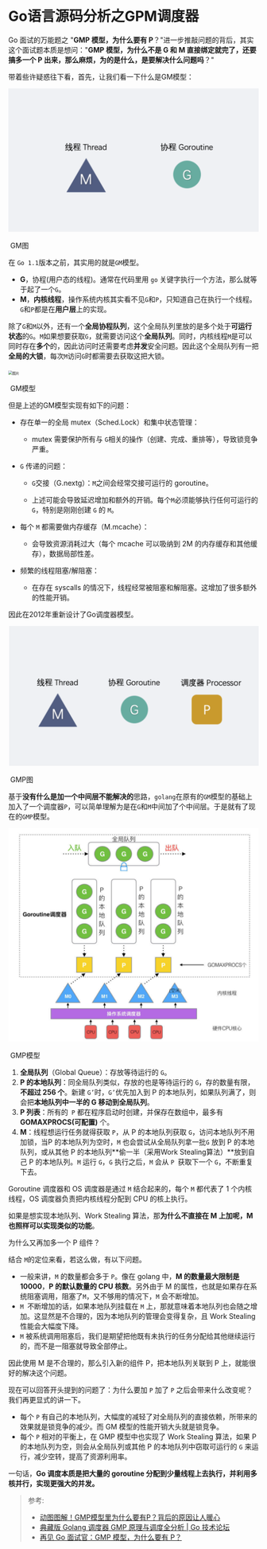 # Go语言源码分析之GPM调度器

Go 面试的万能题之 "**GMP 模型，为什么要有 P**？"进一步推敲问题的背后，其实这个面试题本质是想问："**GMP 模型，为什么不是 G 和 M 直接绑定就完了，还要搞多一个 P 出来，那么麻烦，为的是什么，是要解决什么问题吗**？"

带着些许疑惑往下看，首先，让我们看一下什么是GM模型：

<img src="https://raw.githubusercontent.com/zmk-c/blogImages/master/img/20210512164910.png" alt="image-20210512164910647" style="zoom:50%;" />

​																													GM图

在 `Go 1.1`版本之前，其实用的就是`GM`模型。

- **G**，协程(用户态的线程)。通常在代码里用  `go` 关键字执行一个方法，那么就等于起了一个`G`。
- **M**，**内核线程**，操作系统内核其实看不见`G`和`P`，只知道自己在执行一个线程。`G`和`P`都是在**用户层**上的实现。

除了`G`和`M`以外，还有一个**全局协程队列**，这个全局队列里放的是多个处于**可运行状态**的`G`。`M`如果想要获取`G`，就需要访问这个**全局队列**。同时，内核线程`M`是可以同时存在**多个**的，因此访问时还需要考虑**并发**安全问题。因此这个全局队列有一把**全局的大锁**，每次`M`访问`G`时都需要去获取这把大锁。

<img src="https://mmbiz.qpic.cn/mmbiz_gif/FmVWPHrDdnnCNicPFSO8UrVpOetibsuuG23P8oL2pcUicqVKNCIMAakX36ib5CLZFjUcHeVmmdtyq31jQOMOfl4lUw/640?wx_fmt=gif&tp=webp&wxfrom=5&wx_lazy=1" alt="图片" style="zoom:50%;" />

​																														GM模型

但是上述的GM模型实现有如下的问题：

- 存在单一的全局 mutex（Sched.Lock）和集中状态管理：

  - mutex 需要保护所有与 `G`相关的操作（创建、完成、重排等），导致锁竞争严重。

- `G` 传递的问题：

  - `G`交接（G.nextg）：`M`之间会经常交接可运行的 goroutine。

  - 上述可能会导致延迟增加和额外的开销。每个` M `必须能够执行任何可运行的` G`，特别是刚刚创建 `G` 的 `M`。

- 每个 `M` 都需要做内存缓存（M.mcache）：

  - 会导致资源消耗过大（每个 mcache 可以吸纳到 2M 的内存缓存和其他缓存），数据局部性差。

- 频繁的线程阻塞/解阻塞：

  - 在存在 syscalls 的情况下，线程经常被阻塞和解阻塞。这增加了很多额外的性能开销。

因此在2012年重新设计了Go调度器模型。



<img src="https://raw.githubusercontent.com/zmk-c/blogImages/master/img/20210512164931.png" alt="image-20210512164931081" style="zoom:50%;" />

​																														GMP图

基于**没有什么是加一个中间层不能解决的**思路，`golang`在原有的`GM`模型的基础上加入了一个调度器`P`，可以简单理解为是在`G`和`M`中间加了个中间层。于是就有了现在的`GMP`模型。

<img src="https://raw.githubusercontent.com/zmk-c/blogImages/master/img/20210512164949.png" alt="image-20210512164949073" style="zoom:50%;" />

​																									GMP模型

1. **全局队列**（Global Queue）：存放等待运行的 `G`。
2. **P 的本地队列**：同全局队列类似，存放的也是等待运行的 `G`，存的数量有限，**不超过 256 个**。新建 `G’`时，`G’`优先加入到 P 的本地队列，如果队列满了，则会把**本地队列中一半的 G 移动到全局队列**。
3. **P 列表**：所有的` P` 都在程序启动时创建，并保存在数组中，最多有 **GOMAXPROCS(可配置)** 个。
4. **M**：线程想运行任务就得获取 `P`，从 P 的本地队列获取 `G`，访问本地队列不用加锁，当P 的本地队列为空时，`M` 也会尝试从全局队列拿一批`G` 放到 P 的本地队列，或从其他 P 的本地队列**偷一半（采用Work Stealing算法）**放到自己 P 的本地队列。`M` 运行 `G`，`G` 执行之后，`M` 会从 `P `获取下一个 `G`，不断重复下去。

Goroutine 调度器和 OS 调度器是通过 `M` 结合起来的，每个 `M` 都代表了 1 个内核线程，OS 调度器负责把内核线程分配到 CPU 的核上执行。 



如果是想实现本地队列、Work Stealing 算法，那**为什么不直接在 M 上加呢，M 也照样可以实现类似的功能**。

为什么又再加多一个 P 组件？

结合 `M`的定位来看，若这么做，有以下问题。

- 一般来讲，`M` 的数量都会多于 `P`。像在 golang 中，**M 的数量最大限制是 10000**，**P 的默认数量的 CPU 核数**。另外由于 M 的属性，也就是如果存在系统阻塞调用，阻塞了`M`，又不够用的情况下，`M` 会不断增加。
- `M `不断增加的话，如果本地队列挂载在 `M` 上，那就意味着本地队列也会随之增加。这显然是不合理的，因为本地队列的管理会变得复杂，且 Work Stealing 性能会大幅度下降。
- `M` 被系统调用阻塞后，我们是期望把他既有未执行的任务分配给其他继续运行的，而不是一阻塞就导致全部停止。

因此使用 M 是不合理的，那么引入新的组件 P，把本地队列关联到 P 上，就能很好的解决这个问题。

现在可以回答开头提到的问题了：为什么要加 `P` 加了 `P` 之后会带来什么改变呢？我们再更显式的讲一下。

- 每个 `P` 有自己的本地队列，大幅度的减轻了对全局队列的直接依赖，所带来的效果就是锁竞争的减少。而 GM 模型的性能开销大头就是锁竞争。
- 每个 `P` 相对的平衡上，在 GMP 模型中也实现了 Work Stealing 算法，如果 P 的本地队列为空，则会从全局队列或其他 P 的本地队列中窃取可运行的 `G` 来运行，减少空转，提高了资源利用率。

一句话，**Go 调度本质是把大量的 goroutine 分配到少量线程上去执行，并利用多核并行，实现更强大的并发。**

> 参考:
>
> - [动图图解！GMP模型里为什么要有P？背后的原因让人暖心](https://mp.weixin.qq.com/s/O_GPwa71zqcpIkNdlkWYnQ)
> - [典藏版 Golang 调度器 GMP 原理与调度全分析 | Go 技术论坛 ](https://learnku.com/articles/41728)
> - [再见 Go 面试官：GMP 模型，为什么要有 P？](https://mp.weixin.qq.com/s/an7dml9NLOhqOZjEGLdEEw)